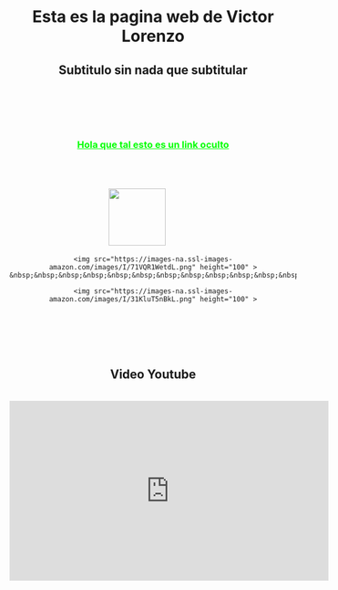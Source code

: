 <!DOCTYPE html>
<html>
<title>Victor Lorenzo y Laura</title>
<style type="text/css">
	
body {
  background-color: Green;
}

h1 { 
  color: Yellow;
  text-align: center;
  font-size: 60px;
  font-family: Verdana;
  background-color: LightBlue;
}

h2 {
  font-family: verdana;
  font-size: 20px;
color: Purple;

}
a{
	color:lime;
}

</style>
<body background="https://buffer.com/library/wp-content/uploads/2016/06/giphy.gif">

<center><h1>Esta es la pagina web de Victor Lorenzo</h1>
<h2>Subtitulo sin nada que subtitular</h2>
<br><br><br><br>
<h3><a href="https://best.aliexpress.com/">Hola que tal esto es un link oculto</a></h3>
</center>
<br><br><br>
<center>
	<img src="https://www.facebook.com/images/fb_icon_325x325.png" height="100" >
	&nbsp;&nbsp;&nbsp;&nbsp;&nbsp;&nbsp;&nbsp;&nbsp;&nbsp;&nbsp;&nbsp;&nbsp;&nbsp;

	<img src="https://images-na.ssl-images-amazon.com/images/I/71VQR1WetdL.png" height="100" >
	&nbsp;&nbsp;&nbsp;&nbsp;&nbsp;&nbsp;&nbsp;&nbsp;&nbsp;&nbsp;&nbsp;&nbsp;&nbsp;

	<img src="https://images-na.ssl-images-amazon.com/images/I/31KluT5nBkL.png" height="100" >
<br><br><br><br>
<h2>Video Youtube</h2>
<br>
<iframe width="560" height="315" src="https://www.youtube.com/embed/bMAYO5T03ZA" frameborder="0" allow="accelerometer; autoplay; encrypted-media; gyroscope; picture-in-picture" allowfullscreen></iframe>



</center>

</body>
</html>
